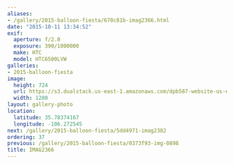 ```yaml
---
aliases:
- /gallery/2015-balloon-fiesta/670c81b-imag2366.html
date: "2015-10-11 13:34:52"
exif:
  aperture: f/2.0
  exposure: 390/1000000
  make: HTC
  model: HTC6500LVW
galleries:
- 2015-balloon-fiesta
image:
  height: 724
  url: https://s3.dualstack.us-east-1.amazonaws.com/dpb587-website-us-east-1/asset/gallery/2015-balloon-fiesta/670c81b-imag2366~1280.jpg
  width: 1280
layout: gallery-photo
location:
  latitude: 35.78374167
  longitude: -106.272545
next: /gallery/2015-balloon-fiesta/5dd4971-imag2382
ordering: 37
previous: /gallery/2015-balloon-fiesta/0373f93-img-0898
title: IMAG2366
---
```

